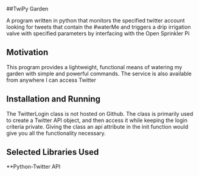 ##TwiPy Garden

A program written in python that monitors the specified twitter account looking
for tweets that contain the #waterMe and triggers a drip irrigation valve with
specified parameters by interfacing with the Open Sprinkler Pi

## Motivation

This program provides a lightweight, functional means of watering my garden with
simple and powerful commands. The service is also available from anywhere I can
access Twitter

## Installation and Running

The TwitterLogin class is not hosted on Github. The class is primarily used to create a Twitter API object, and then access it while keeping the login criteria private. Giving the class an api attribute in the init function would give you all the functionality necessary.

## Selected Libraries Used

**Python-Twitter API

